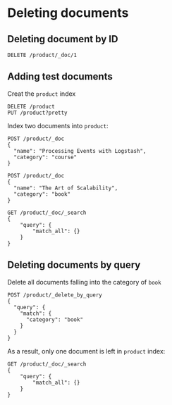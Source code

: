 # Deleting documents

## Deleting document by ID

```
DELETE /product/_doc/1
```

## Adding test documents

Creat the `product` index
```
DELETE /product
PUT /product?pretty
```

Index two documents into `product`:
```
POST /product/_doc
{
  "name": "Processing Events with Logstash",
  "category": "course"
}
```

```
POST /product/_doc
{
  "name": "The Art of Scalability",
  "category": "book"
}
```

```
GET /product/_doc/_search
{
    "query": {
        "match_all": {}
    }
}
```

## Deleting documents by query

Delete all documents falling into the category of `book`
```
POST /product/_delete_by_query
{
  "query": {
    "match": {
      "category": "book"
    }
  }
}
```

As a result, only one document is left in `product` index:
```
GET /product/_doc/_search
{
    "query": {
        "match_all": {}
    }
}
```
